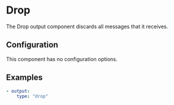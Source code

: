 # Drop

The Drop output component discards all messages that it receives.

## Configuration

This component has no configuration options.

## Examples

```yaml
- output:
    type: "drop"
```